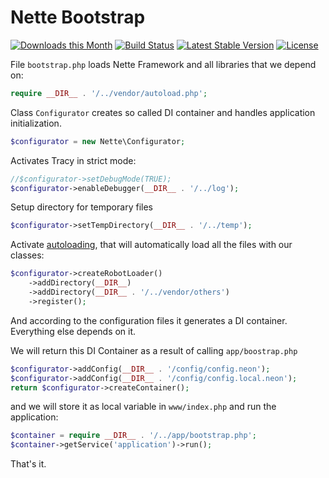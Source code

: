 Nette Bootstrap
===============

[![Downloads this Month](https://img.shields.io/packagist/dm/nette/bootstrap.svg)](https://packagist.org/packages/nette/bootstrap)
[![Build Status](https://travis-ci.org/nette/bootstrap.svg?branch=master)](https://travis-ci.org/nette/bootstrap)
[![Latest Stable Version](https://poser.pugx.org/nette/bootstrap/v/stable)](https://github.com/nette/bootstrap/releases)
[![License](https://img.shields.io/badge/license-New%20BSD-blue.svg)](https://github.com/nette/bootstrap/blob/master/license.md)

File `bootstrap.php` loads Nette Framework and all libraries that we depend on:

```php
require __DIR__ . '/../vendor/autoload.php';
```

Class `Configurator` creates so called DI container and handles application initialization.

```php
$configurator = new Nette\Configurator;
```

Activates Tracy in strict mode:

```php
//$configurator->setDebugMode(TRUE);
$configurator->enableDebugger(__DIR__ . '/../log');
```

Setup directory for temporary files

```php
$configurator->setTempDirectory(__DIR__ . '/../temp');
```

Activate [autoloading](https://doc.nette.org/en/auto-loading#toc-nette-loaders-robotloader), that will automatically load all the files with our classes:

```php
$configurator->createRobotLoader()
	->addDirectory(__DIR__)
	->addDirectory(__DIR__ . '/../vendor/others')
	->register();
```

And according to the configuration files it generates a DI container. Everything else depends on it.

We will return this DI Container as a result of calling `app/boostrap.php`

```php
$configurator->addConfig(__DIR__ . '/config/config.neon');
$configurator->addConfig(__DIR__ . '/config/config.local.neon');
return $configurator->createContainer();
```

and we will store it as local variable in `www/index.php` and run the application:

```php
$container = require __DIR__ . '/../app/bootstrap.php';
$container->getService('application')->run();
```

That's it.
